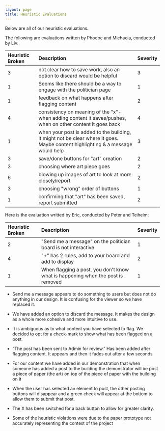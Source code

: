 ```yaml
---
layout: page
title: Heuristic Evaluations
---
```


Below are all of our heuristic evaluations.

The following are evaluations written by Phoebe and Michaela, conducted by Liv:

| Heuristic Broken | Description | Severity |
| :------ |:--- | :--- |
| 3 | not clear how to save work, also an option to discard would be helpful | 3 |
| 1 | Seems like there should be a way to engage with the politician page | 1 |
| 1 | feedback on what happens after flagging content | 2 |
| 4 | consistency on meaning of the "x"- when adding content it saves/pushes, when on other content it goes back | 4 |
| 1 | when your post is added to the building, it might not be clear where it goes. Maybe content highlighting & a message would help | 3 |
| 3 | save/done buttons for "art" creation | 2 |
| 3 | choosing where art piece goes | 2 |
| 6 | blowing up images of art to look at more closely/report | 2 |
| 3 | choosing "wrong" order of buttons | 1 |
| 1 | confirming that "art" has been saved, report submitted | 2 |

Here is the evaluation writted by Eric, conducted by Peter and Teiheim:

| Heuristic Broken | Description | Severity |
| :------ |:--- | :--- |
| 2 | "Send me a message" on the politician board is not interactive | 1 |
| 4 | "+" has 2 rules, add to your board and add to display | 2 |
| 1 | When flagging a post, you don't know what is happening when the post is removed | 1 |


* Send me a message appears to do something to users but does not do anything in our design. It is confusing for the viewer so we have replaced it. 

* We have added an option to discard the message. It makes the design as a whole more cohesive and more intuitive to use. 

* It is ambiguous as to what content you have selected to flag. We decided to opt for a check-mark to show what has been flagged on a post.

* “The post has been sent to Admin for review.” Has been added after flagging content. It appears and then it fades out after a few seconds
 
* For our content we have added in our demonstration that when someone has added a post to the building the demonstrator will be post a piece of paper (the art) on top of the piece of paper with the building on it
 
* When the user has selected an element to post, the other posting buttons will disappear and a green check will appear at the bottom to allow them to submit that post. 
 
* The X has been switched for a back button to allow for greater clarity. 
 
* Some of the heuristic violations were due to the paper prototype not accurately representing the context of the project 
